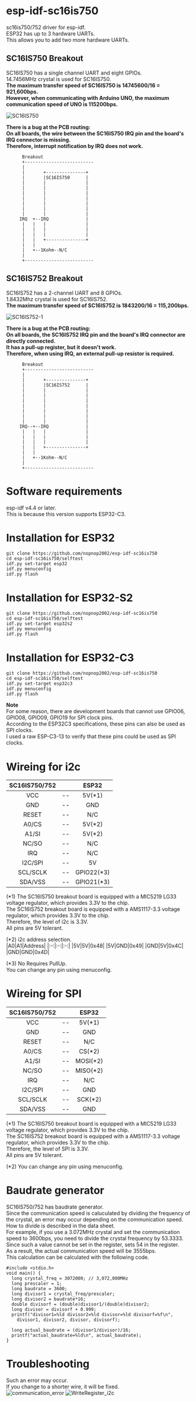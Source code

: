 # esp-idf-sc16is750
sc16is750/752 driver for esp-idf.   
ESP32 has up to 3 hardware UARTs.   
This allows you to add two more hardware UARTs.   

## SC16IS750 Breakout
SC16IS750 has a single channel UART and eight GPIOs.   
14.7456MHz crystal is used for SC16IS750.   
__The maximum transfer speed of SC16IS750 is 14745600/16 = 921,600bps.__   
__However, when communicating with Arduino UNO, the maximum communication speed of UNO is 115200bps.__   


![SC16IS750](https://user-images.githubusercontent.com/6020549/71384102-bd022780-2622-11ea-8f5a-25f2fd733f19.JPG)

__There is a bug at the PCB routing:__   
__On all boards, the wire between the SC16IS750 IRQ pin and the board's IRQ connector is missing.__   
__Therefore, interrupt notification by IRQ does not work.__   


```
      Breakout
      +--------------------------
      |
      |       +---------------+
      |       |SC16IS750      |
      |       |               |
      |       |               |
      |       |               |
      |       |               |
      |       |               |
      |       |               |
      |       |               |
     IRQ  +--IRQ              |
      |   |   |               |
      |   |   |               |
      |   |   |               |
      |   |   +---------------+
      |   |
      |   +--1Kohm--N/C
      |
      +--------------------------
```

## SC16IS752 Breakout
SC16IS752 has a 2-channel UART and 8 GPIOs.   
1.8432Mhz crystal is used for SC16IS752.   
__The maximum transfer speed of SC16IS752 is 1843200/16 = 115,200bps.__

![SC16IS752-1](https://user-images.githubusercontent.com/6020549/71384120-e327c780-2622-11ea-8b85-b35da2f9deaa.JPG)

__There is a bug at the PCB routing:__   
__On all boards, the SC16IS752 IRQ pin and the board's IRQ connector are directly connected.__    
__It has a pull-up register, but it doesn't work.__   
__Therefore, when using IRQ, an external pull-up resistor is required.__   


```
      Breakout
      +--------------------------
      |
      |       +---------------+
      |       |SC16IS752      |
      |       |               |
      |       |               |
      |       |               |
      |       |               |
      |       |               |
      |       |               |
      |       |               |
     IRQ--+--IRQ              |
      |   |   |               |
      |   |   |               |
      |   |   |               |
      |   |   +---------------+
      |   |
      |   +--1Kohm--N/C
      |
      +--------------------------
```


# Software requirements
esp-idf v4.4 or later.   
This is because this version supports ESP32-C3.   

# Installation for ESP32
```
git clone https://github.com/nopnop2002/esp-idf-sc16is750
cd esp-idf-sc16is750/selftest
idf.py set-target esp32
idf.py menuconfig
idf.py flash
```

# Installation for ESP32-S2
```
git clone https://github.com/nopnop2002/esp-idf-sc16is750
cd esp-idf-sc16is750/selftest
idf.py set-target esp32s2
idf.py menuconfig
idf.py flash
```

# Installation for ESP32-C3
```
git clone https://github.com/nopnop2002/esp-idf-sc16is750
cd esp-idf-sc16is750/selftest
idf.py set-target esp32c3
idf.py menuconfig
idf.py flash
```

__Note__   
For some reason, there are development boards that cannot use GPIO06, GPIO08, GPIO09, GPIO19 for SPI clock pins.   
According to the ESP32C3 specifications, these pins can also be used as SPI clocks.   
I used a raw ESP-C3-13 to verify that these pins could be used as SPI clocks.   


# Wireing for i2c

|SC16IS750/752||ESP32|
|:-:|:-:|:-:|
|VCC|--|5V(*1)|
|GND|--|GND|
|RESET|--|N/C|
|A0/CS|--|5V(*2)|
|A1/SI|--|5V(*2)||
|NC/SO|--|N/C|
|IRQ|--|N/C|
|I2C/SPI|--|5V|
|SCL/SCLK|--|GPIO22(*3)|
|SDA/VSS|--|GPIO21(*3)|

(*1)
The SC16IS750 breakout board is equipped with a MIC5219 LG33 voltage regulator, which provides 3.3V to the chip.   
The SC16IS752 breakout board is equipped with a AMS1117-3.3 voltage regulator, which provides 3.3V to the chip.   
Therefore, the level of i2c is 3.3V.   
All pins are 5V tolerant.   

(*2)
i2c address selection.   
|A0|A1|Address|
|:-:|:-:|:-:|
|5V|5V|0x48|
|5V|GND|0x49|
|GND|5V|0x4C|
|GND|GND|0x4D|

(*3)
No Requires PullUp.   
You can change any pin using menuconfig.   

# Wireing for SPI

|SC16IS750/752||ESP32|
|:-:|:-:|:-:|
|VCC|--|5V(*1)|
|GND|--|GND|
|RESET|--|N/C|
|A0/CS|--|CS(*2)|
|A1/SI|--|MOSI(*2)|
|NC/SO|--|MISO(*2)|
|IRQ|--|N/C|
|I2C/SPI|--|GND|
|SCL/SCLK|--|SCK(*2)|
|SDA/VSS|--|GND|

(*1)
The SC16IS750 breakout board is equipped with a MIC5219 LG33 voltage regulator, which provides 3.3V to the chip.   
The SC16IS752 breakout board is equipped with a AMS1117-3.3 voltage regulator, which provides 3.3V to the chip.   
Therefore, the level of SPI is 3.3V.   
All pins are 5V tolerant.   

(*2)
You can change any pin using menuconfig.   

# Baudrate generator   
SC16IS750/752 has baudrate generator.   
Since the communication speed is caluculated by dividing the frequency of the crystal, an error may occur depending on the communication speed.   
How to divide is described in the data sheet.   
For example, if you use a 3.072MHz crystal and set the communication speed to 3600bps, you need to divide the crystal frequency by 53.3333.   
Since such a value cannot be set in the register, sets 54 in the register.   
As a result, the actual communication speed will be 3555bps.   
This calculation can be calculated with the following code.   
```
#include <stdio.h>
void main() {
  long crystal_freq = 3072000; // 3,072,000MHz
  long prescaler = 1;
  long baudrate = 3600;
  long divisor1 = crystal_freq/prescaler;
  long divisor2 = baudrate*16;
  double divisorf = (double)divisor1/(double)divisor2;
  long divisor = divisorf + 0.999;
  printf("divisor1=%ld divisor2=%ld divisor=%ld divisorf=%f\n",
    divisor1, divisor2, divisor, divisorf);

  long actual_baudrate = (divisor1/divisor)/16;
  printf("actual_baudrate=%ld\n", actual_baudrate);
}
```

# Troubleshooting
Such an error may occur.   
If you change to a shorter wire, it will be fixed.   
![communication_error](https://user-images.githubusercontent.com/6020549/148180652-b1456e0c-516a-4edc-a815-024121ff1b7f.jpg)
![WriteRegister_i2c](https://user-images.githubusercontent.com/6020549/148201025-cc847b6b-01a1-462f-990f-de23760408e8.jpg)

